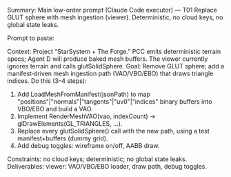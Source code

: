 Summary: Main low-order prompt (Claude Code executor) — T01 Replace GLUT sphere with mesh ingestion (viewer). Deterministic, no cloud keys, no global state leaks.

Prompt to paste:

Context: Project “StarSystem + The Forge.” PCC emits deterministic terrain specs; Agent D will produce baked mesh buffers. The viewer currently ignores terrain and calls glutSolidSphere.
Goal: Remove GLUT sphere; add a manifest‑driven mesh ingestion path (VAO/VBO/EBO) that draws triangle indices.
Do this (3–4 steps):

1) Add LoadMeshFromManifest(jsonPath) to map "positions"|"normals"|"tangents"|"uv0"|"indices" binary buffers into VBO/EBO and build a VAO.
2) Implement RenderMeshVAO(vao, indexCount) → glDrawElements(GL_TRIANGLES, ...).
3) Replace every glutSolidSphere() call with the new path, using a test manifest+buffers (dummy grid).
4) Add debug toggles: wireframe on/off, AABB draw.

Constraints: no cloud keys; deterministic; no global state leaks.
Deliverables: viewer: VAO/VBO/EBO loader, draw path, debug toggles.


